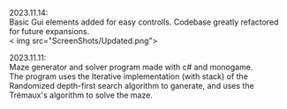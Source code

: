 2023.11.14:  
Basic Gui elements added for easy controlls. Codebase greatly refactored for future expansions.  
< img src="ScreenShots/Updated.png">  

2023.11.11:  
Maze generator and solver program made with c# and monogame.  
The program uses the Iterative implementation (with stack) of the Randomized depth-first search algorithm to ganerate, and uses the Trémaux's algorithm to solve the maze.  
